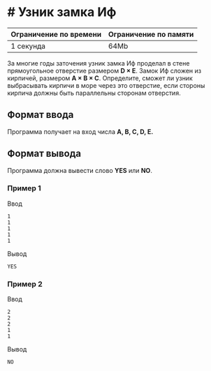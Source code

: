 # # Узник замка Иф

| Ограничение по времени |  Ограничение по памяти|
|--|--|
| 1 секунда | 64Mb |

За многие годы заточения узник замка Иф проделал в стене прямоугольное отверстие размером **D × E**. Замок Иф сложен из кирпичей, размером **A × B × C**. Определите, сможет ли узник выбрасывать кирпичи в море через это отверстие, если стороны кирпича должны быть параллельны сторонам отверстия.

## Формат ввода

Программа получает на вход числа **A, B, C, D, E.**

## Формат вывода

Программа должна вывести слово **YES** или **NO**.

### Пример 1

Ввод

    1
    1
    1
    1
    1
    
Вывод

    YES

### Пример 2

Ввод

    2
    2
    2
    1
    1

Вывод

    NO
